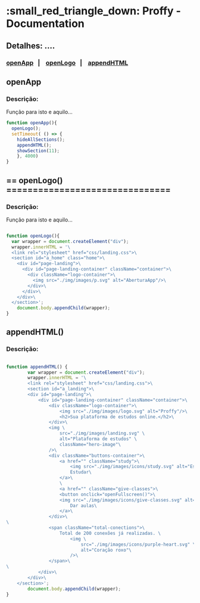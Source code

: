 
<h1>:small_red_triangle_down: Proffy - Documentation</h1>
<h2>Detalhes: ....</h2>
<h3> 
<p>
<a href='#openapp'>openApp</a>&nbsp;&nbsp;&nbsp;|&nbsp;&nbsp;&nbsp;
<a href='#openlogo'>openLogo</a>&nbsp;&nbsp;&nbsp;|&nbsp;&nbsp;&nbsp;
<a href="#appendhtml">appendHTML</a>
</p>
</h3>

## openApp

### <b>Descrição:</b>
Função para isto e aquilo...

```Javascript
function openApp(){
  openLogo();
  setTimeout( () => {
    hideAllSections();
    appendHTML();
    showSection(11);
    }, 4000)
}

```

## == openLogo() ===============================

### <b>Descrição:</b>
Função para isto e aquilo...

```Javascript

function openLogo(){
  var wrapper = document.createElement("div");
  wrapper.innerHTML = '\
  <link rel="stylesheet" href="css/landing.css">\
  <section id="a_home" class="home">\
    <div id="page-landing">\
      <div id="page-landing-container" className="container">\
        <div className="logo-container">\
          <img src="./img/images/p.svg" alt="AberturaApp"/>\
        </div>\
      </div>\
    </div>\
  </section>';
    document.body.appendChild(wrapper);
}

```

## appendHTML()

### <b>Descrição:</b>
```Javascript

function appendHTML() {
        var wrapper = document.createElement("div");
        wrapper.innerHTML = '\
        <link rel="stylesheet" href="css/landing.css">\
        <section id="a_landing">\
        <div id="page-landing">\
            <div id="page-landing-container" className="container">\
                <div className="logo-container">\
                    <img src="./img/images/logo.svg" alt="Proffy"/>\
                    <h2>Sua plataforma de estudos online.</h2>\
                </div>\
                <img \
                    src="./img/images/landing.svg" \
                    alt="Plataforma de estudos" \
                    className="hero-image"\
                />\
                <div className="buttons-container">\
                    <a href="" className="study">\
                        <img src="./img/images/icons/study.svg" alt="Estudar"/>\
                        Estudar\
                    </a>\
                    \
                    <a href="" className="give-classes">\
                    <button onclick="openFullscreen()">\
                    <img src="./img/images/icons/give-classes.svg" alt="Dar aulas"/>\
                        Dar aulas\
                    </a>\
                </div>\
\
                <span className="total-conections">\
                    Total de 200 conexões já realizadas. \
                        <img \
                            src="./img/images/icons/purple-heart.svg" \
                            alt="Coração roxo"\
                        />\
                </span>\
\
            </div>\
        </div>\
    </section>';
        document.body.appendChild(wrapper);
}

```
